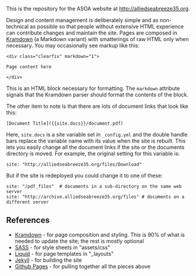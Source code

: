 
This is the repository for the ASOA website at http://alliedseabreeze35.org.

Design and content management is deliberately simple and as non-technical
as possible so that people without extensive HTML experience can contribute
changes and maintain the site. Pages are composed in [Kramdown][kramdown] (a Markdown
variant) with smatterings of raw HTML only when necessary. You may occasionally
see markup like this:

    <div class="clearfix" markdown="1">

    Page content here

    </div>

This is an HTML block necessary for formatting. The `markdown` attribute signals
that the Kramdown parser should format the contents of the block.

The other item to note is that there are lots of document links that look like this:

    [Document Title]({{site.docs}}/document.pdf)

Here, `site.docs` is a site variable set in `_config.yml` and the double handle
bars replace the variable name with its value when the site is rebuilt.  This
lets you easily change all the document links if the site or the documents
directory is moved. For example, the original setting for this variable is:

    site: "http://alliedseabreeze35.org/files/Download"

But if the site is redeployed you could change it to one of these:

    site: "/pdf_files"  # documents in a sub-directory on the same web server
    site: "http://archive.alliedseabreeze35.org/files" # documents on a different server


## References ##

* [Kramdown][kramdown] - for page composition and styling.
  This is 90% of what is needed to update the site; the rest is mostly optional
* [SASS](https://sass-lang.com/documentation/) - for style sheets in "assets/css"
* [Liquid](https://shopify.github.io/liquid/) - for page templates in "\_layouts"
* [Jekyll](https://jekyllrb.com/) - for building the site
* [Github Pages](https://pages.github.com/) - for pulling together all the pieces above

[kramdown]: https://kramdown.gettalong.org/documentation.html
